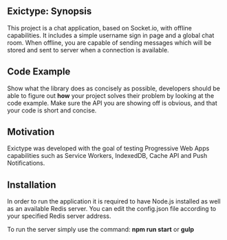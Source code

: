 ## Exictype: Synopsis

This project is a chat application, based on Socket.io, with offline capabilities.
It includes a simple username sign in page and a global chat room. When offline,
you are capable of sending messages which will be stored and sent to server when
a connection is available.

## Code Example

Show what the library does as concisely as possible, developers should be able to figure out **how** your project solves their problem by looking at the code example. Make sure the API you are showing off is obvious, and that your code is short and concise.

## Motivation

Exictype was developed with the goal of testing Progressive Web Apps capabilities
such as Service Workers, IndexedDB, Cache API and Push Notifications.

## Installation

In order to run the application it is required to have Node.js installed as well
as an available Redis server. You can edit the config.json file according to your
specified Redis server address.

To run the server simply use the command: **npm run start** or **gulp**
